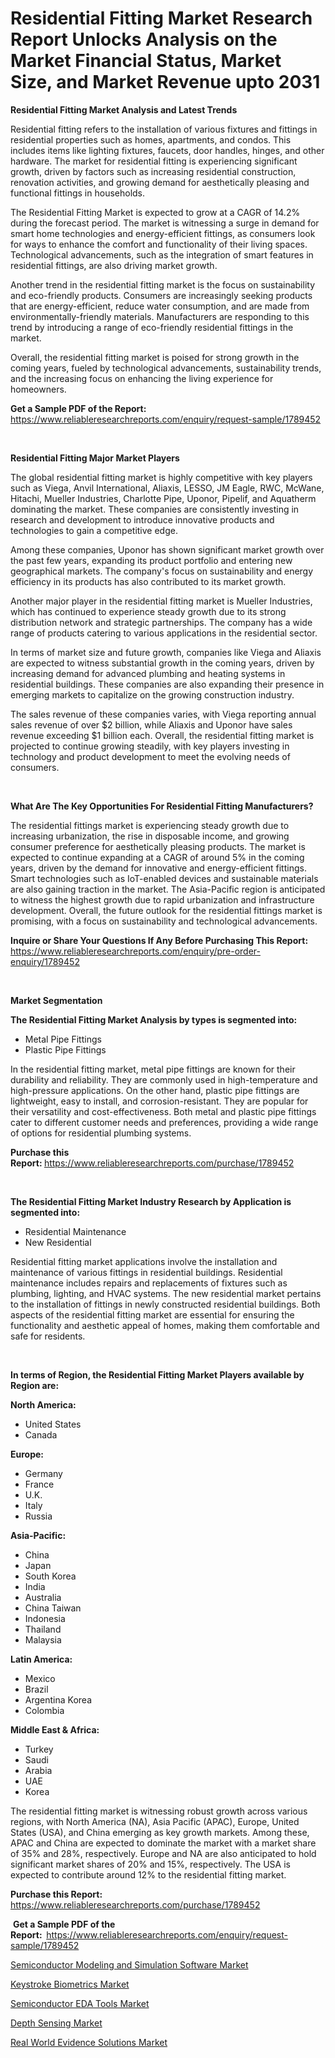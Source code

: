 <p><h1>Residential Fitting Market Research Report Unlocks Analysis on the Market Financial Status, Market Size, and Market Revenue upto 2031</h1></p><p><strong>Residential Fitting Market Analysis and Latest Trends</strong></p>
<p><p>Residential fitting refers to the installation of various fixtures and fittings in residential properties such as homes, apartments, and condos. This includes items like lighting fixtures, faucets, door handles, hinges, and other hardware. The market for residential fitting is experiencing significant growth, driven by factors such as increasing residential construction, renovation activities, and growing demand for aesthetically pleasing and functional fittings in households.</p><p>The Residential Fitting Market is expected to grow at a CAGR of 14.2% during the forecast period. The market is witnessing a surge in demand for smart home technologies and energy-efficient fittings, as consumers look for ways to enhance the comfort and functionality of their living spaces. Technological advancements, such as the integration of smart features in residential fittings, are also driving market growth.</p><p>Another trend in the residential fitting market is the focus on sustainability and eco-friendly products. Consumers are increasingly seeking products that are energy-efficient, reduce water consumption, and are made from environmentally-friendly materials. Manufacturers are responding to this trend by introducing a range of eco-friendly residential fittings in the market.</p><p>Overall, the residential fitting market is poised for strong growth in the coming years, fueled by technological advancements, sustainability trends, and the increasing focus on enhancing the living experience for homeowners.</p></p>
<p><strong>Get a Sample PDF of the Report:&nbsp;</strong> <a href="https://www.reliableresearchreports.com/enquiry/request-sample/1789452">https://www.reliableresearchreports.com/enquiry/request-sample/1789452</a></p>
<p>&nbsp;</p>
<p><strong>Residential Fitting Major Market Players</strong></p>
<p><p>The global residential fitting market is highly competitive with key players such as Viega, Anvil International, Aliaxis, LESSO, JM Eagle, RWC, McWane, Hitachi, Mueller Industries, Charlotte Pipe, Uponor, Pipelif, and Aquatherm dominating the market. These companies are consistently investing in research and development to introduce innovative products and technologies to gain a competitive edge.</p><p>Among these companies, Uponor has shown significant market growth over the past few years, expanding its product portfolio and entering new geographical markets. The company's focus on sustainability and energy efficiency in its products has also contributed to its market growth.</p><p>Another major player in the residential fitting market is Mueller Industries, which has continued to experience steady growth due to its strong distribution network and strategic partnerships. The company has a wide range of products catering to various applications in the residential sector.</p><p>In terms of market size and future growth, companies like Viega and Aliaxis are expected to witness substantial growth in the coming years, driven by increasing demand for advanced plumbing and heating systems in residential buildings. These companies are also expanding their presence in emerging markets to capitalize on the growing construction industry.</p><p>The sales revenue of these companies varies, with Viega reporting annual sales revenue of over $2 billion, while Aliaxis and Uponor have sales revenue exceeding $1 billion each. Overall, the residential fitting market is projected to continue growing steadily, with key players investing in technology and product development to meet the evolving needs of consumers.</p></p>
<p>&nbsp;</p>
<p><strong>What Are The Key Opportunities For Residential Fitting Manufacturers?</strong></p>
<p><p>The residential fittings market is experiencing steady growth due to increasing urbanization, the rise in disposable income, and growing consumer preference for aesthetically pleasing products. The market is expected to continue expanding at a CAGR of around 5% in the coming years, driven by the demand for innovative and energy-efficient fittings. Smart technologies such as IoT-enabled devices and sustainable materials are also gaining traction in the market. The Asia-Pacific region is anticipated to witness the highest growth due to rapid urbanization and infrastructure development. Overall, the future outlook for the residential fittings market is promising, with a focus on sustainability and technological advancements.</p></p>
<p><strong>Inquire or Share Your Questions If Any Before Purchasing This Report:</strong> <a href="https://www.reliableresearchreports.com/enquiry/pre-order-enquiry/1789452">https://www.reliableresearchreports.com/enquiry/pre-order-enquiry/1789452</a></p>
<p>&nbsp;</p>
<p><strong>Market Segmentation</strong></p>
<p><strong>The Residential Fitting Market Analysis by types is segmented into:</strong></p>
<p><ul><li>Metal Pipe Fittings</li><li>Plastic Pipe Fittings</li></ul></p>
<p><p>In the residential fitting market, metal pipe fittings are known for their durability and reliability. They are commonly used in high-temperature and high-pressure applications. On the other hand, plastic pipe fittings are lightweight, easy to install, and corrosion-resistant. They are popular for their versatility and cost-effectiveness. Both metal and plastic pipe fittings cater to different customer needs and preferences, providing a wide range of options for residential plumbing systems.</p></p>
<p><strong>Purchase this Report:&nbsp;</strong><a href="https://www.reliableresearchreports.com/purchase/1789452">https://www.reliableresearchreports.com/purchase/1789452</a></p>
<p>&nbsp;</p>
<p><strong>The Residential Fitting Market Industry Research by Application is segmented into:</strong></p>
<p><ul><li>Residential Maintenance</li><li>New Residential</li></ul></p>
<p><p>Residential fitting market applications involve the installation and maintenance of various fittings in residential buildings. Residential maintenance includes repairs and replacements of fixtures such as plumbing, lighting, and HVAC systems. The new residential market pertains to the installation of fittings in newly constructed residential buildings. Both aspects of the residential fitting market are essential for ensuring the functionality and aesthetic appeal of homes, making them comfortable and safe for residents.</p></p>
<p>&nbsp;</p>
<p><strong>In terms of Region, the Residential Fitting Market Players available by Region are:</strong></p>
<p>
    <p> <strong> North America: </strong>
        <ul>
            <li>United States</li>
            <li>Canada</li>
        </ul>
        </p> 
    <p> <strong> Europe: </strong>
        <ul>
            <li>Germany</li>
            <li>France</li>
            <li>U.K.</li>
            <li>Italy</li>
            <li>Russia</li>
        </ul>
        </p> 
    <p> <strong> Asia-Pacific: </strong>
        <ul>
            <li>China</li>
            <li>Japan</li>
            <li>South Korea</li>
            <li>India</li>
            <li>Australia</li>
            <li>China Taiwan</li>
            <li>Indonesia</li>
            <li>Thailand</li>
            <li>Malaysia</li>
        </ul>
        </p> 
    <p> <strong> Latin America: </strong>
        <ul>
            <li>Mexico</li>
            <li>Brazil</li>
            <li>Argentina Korea</li>
            <li>Colombia</li>
        </ul>
        </p> 
    <p> <strong> Middle East & Africa: </strong>
        <ul>
            <li>Turkey</li>
            <li>Saudi</li>
            <li>Arabia</li>
            <li>UAE</li>
            <li>Korea</li>
        </ul>
    </p>
    </p>
<p><p>The residential fitting market is witnessing robust growth across various regions, with North America (NA), Asia Pacific (APAC), Europe, United States (USA), and China emerging as key growth markets. Among these, APAC and China are expected to dominate the market with a market share of 35% and 28%, respectively. Europe and NA are also anticipated to hold significant market shares of 20% and 15%, respectively. The USA is expected to contribute around 12% to the residential fitting market.</p></p>
<p><strong>Purchase this Report: </strong><a href="https://www.reliableresearchreports.com/purchase/1789452">https://www.reliableresearchreports.com/purchase/1789452</a></p>
<p>&nbsp;<strong>Get a Sample PDF of the Report:&nbsp;&nbsp;</strong><a href="https://www.reliableresearchreports.com/enquiry/request-sample/1789452">https://www.reliableresearchreports.com/enquiry/request-sample/1789452</a></p>
<p><strong></strong></p>
<p><p><a href="https://github.com/vimar16th/Market-Research-Report-List-3/blob/main/semiconductor-modeling-and-simulation-software-market.md">Semiconductor Modeling and Simulation Software Market</a></p><p><a href="https://medium.com/@marcoshoppe2023/keystroke-biometrics-market-size-reveals-the-best-marketing-channels-in-global-industry-09f6ca21a614">Keystroke Biometrics Market</a></p><p><a href="https://github.com/luckyshygirl/Market-Research-Report-List-3/blob/main/semiconductor-eda-tools-market.md">Semiconductor EDA Tools Market</a></p><p><a href="https://medium.com/@lisasanchez1968/depth-sensing-nbsp-market-focuses-on-market-share-size-and-projected-forecast-till-2031-c198e41804a0">Depth Sensing Market</a></p><p><a href="https://medium.com/@lisasanchez1968/real-world-evidence-solutions-market-size-cagr-trends-2024-2030-7e5b077412dc">Real World Evidence Solutions Market</a></p></p>